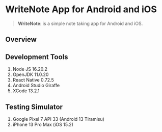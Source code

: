 # WriteNote App for Android and iOS

>**WriteNote**: is a simple note taking app for Android and iOS.

## Overview

## Development Tools
1. Node JS 16.20.2
2. OpenJDK 11.0.20
3. React Native 0.72.5
4. Android Studio Giraffe
5. XCode 13.2.1

## Testing Simulator
1. Google Pixel 7 API 33 (Android 13 Tiramisu)
2. iPhone 13 Pro Max (iOS 15.2)